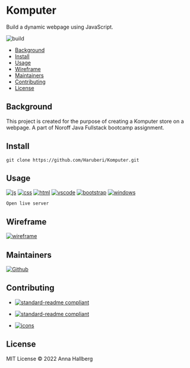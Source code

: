 # Komputer

Build a dynamic webpage using JavaScript.

![build](https://img.shields.io/badge/build-passing-green)

- [Background](#background)
- [Install](#install)
- [Usage](#usage)
- [Wireframe](#usage)
- [Maintainers](#maintainers)
- [Contributing](#contributing)
- [License](#license)

## Background

This project is created for the purpose of creating a Komputer store on a webpage.
A part of Noroff Java Fullstack bootcamp assignment.

## Install

```
git clone https://github.com/Haruberi/Komputer.git
```

## Usage

[![js](https://img.shields.io/badge/-JavaScript-F7DF1E?logo=javascript&logoColor=000)](https://www.javascript.com/ht)
[![css](https://img.shields.io/badge/-CSS-1572B6?logo=css3&logoColor=000)](https://en.wikipedia.org/wiki/CSS)
[![html](https://img.shields.io/badge/-HTML-E34F26?logo=html5&logoColor=000)](https://developer.mozilla.org/en-US/docs/Web/HTML)
[![vscode](https://img.shields.io/badge/-Visual%20Studio%20Code-007ACC?logo=visualstudiocode&logoColor=000)](https://code.visualstudio.com/)
[![bootstrap](https://img.shields.io/badge/-Bootstrap-7952B3?logo=bootstrap&logoColor=000)](https://getbootstrap.com/)
[![windows](https://img.shields.io/badge/-Windows-0078D6?logo=windows&logoColor=000)](https://www.microsoft.com/sv-se/windows)

```
Open live server
```

## Wireframe

[![wireframe](https://img.shields.io/badge/Komputer_Store_app_Wireframe-HERE-orange.svg?style=flat-square)](https://github.com/Haruberi/Komputer/wiki/Wireframe)


## Maintainers

[![Github](https://badgen.net/badge/icon/Anna%20Hallberg?icon=github&label)](https://github.com/haruberi)

## Contributing

* [![standard-readme compliant](https://img.shields.io/badge/standard_readme-HERE-green.svg?style=flat-square)](https://github.com/RichardLitt/standard-readme)

* [![standard-readme compliant](https://img.shields.io/badge/readme_badges-HERE-green.svg?style=flat-square)](https://github.com/Naereen/badges/blob/master/README.md)
* [![icons](https://img.shields.io/badge/free_icons-HERE-purple.svg?style=flat-square)](https://simpleicons.org/)


## License

MIT License © 2022 Anna Hallberg
